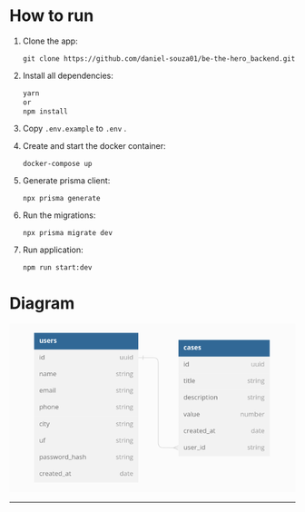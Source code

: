 # How to run

<ol>
<li>
Clone the app:

```
git clone https://github.com/daniel-souza01/be-the-hero_backend.git
```

</li>

<li>
Install all dependencies:

```
yarn
or
npm install
```

</li>

<li>

Copy `.env.example` to `.env` .

</li>

<li>
Create and start the docker container:

```
docker-compose up
```

</li>

<li>
Generate prisma client:

```
npx prisma generate
```

</li>

<li>
Run the migrations:

```
npx prisma migrate dev
```

</li>

<li>
Run application:

```
npm run start:dev

```

</li>
</ol>

# Diagram

<img src="public/diagram.png" alt="app diagram"/>

---
